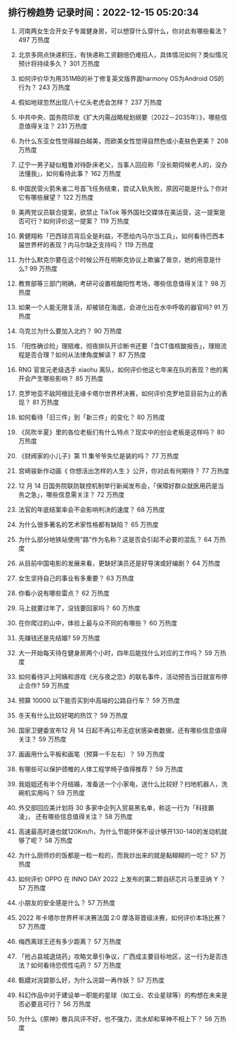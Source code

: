 
## 排行榜趋势 记录时间：2022-12-15 05:20:34
  
  1. 河南两女生合开女子专属健身房，可以想穿什么穿什么，你对此有哪些看法？ 497 万热度
    
  2. 北京多网点快递积压，有快递称工资翻倍仍难招人，具体情况如何？类似情况预计将持续多久？ 301 万热度
    
  3. 如何评价华为用351MB的补丁修复英文版界面harmony OS为Android OS的行为？ 243 万热度
    
  4. 假如地球忽然出现八十亿头老虎会怎样？ 237 万热度
    
  5. 中共中央、国务院印发《扩大内需战略规划纲要（2022－2035年）》，哪些信息值得关注？ 231 万热度
    
  6. 为什么东亚女性觉得越白越美，而欧美女性觉得自然色或小麦肤色更美？ 208 万热度
    
  7. 辽宁一男子疑似粗鲁对待卧床老父，当事人回应称「没长期伺候老人的，没办法懂我」，如何看待此事？ 162 万热度
    
  8. 中国民营火箭朱雀二号首飞任务结束，尝试入轨失败，原因可能是什么？你对它有哪些展望？ 122 万热度
    
  9. 美两党议员联合提案，欲禁止 TikTok 等外国社交媒体在美运营，这一提案是否可行？如何评价这一提案？ 119 万热度
    
  10. 黄健翔称「巴西球员背后全是利益，不愿给内马尔当工兵」，如何看待巴西本届世界杯的表现？内马尔缺乏支持吗？ 119 万热度
    
  11. 为什么默克尔要在这个时候公开在明斯克协议上欺骗了普京，她的用意是什么? 99 万热度
    
  12. 教育部等三部门明确，考研可设置核酸阳性考场，哪些信息值得关注？ 98 万热度
    
  13. 如果一个人能无限复活，却被锁在海底，会进化出在水中呼吸的器官吗? 91 万热度
    
  14. 乌克兰为什么要加入北约？ 90 万热度
    
  15. 「阳性确诊险」理赔难，彻夜排队开诊断书还要「含CT值核酸报告」，理赔流程是否合理？如何从法律角度解读？ 87 万热度
    
  16. RNG 官宣元老级选手 xiaohu 离队，如何评价他这七年来在队的表现？他的离开会产生哪些影响？ 85 万热度
    
  17. 克罗地亚不敌阿根廷无缘卡塔尔世界杯决赛，如何评价克罗地亚目前为止的表现？ 81 万热度
    
  18. 如何看待「旧三件」到「新三件」的变化？ 80 万热度
    
  19. 《风吹半夏》里的各位老板们有什么特点？现实中的创业老板是这样吗？ 80 万热度
    
  20. 《财阀家的小儿子》第 11 集爷爷失忆是装的吗？ 77 万热度
    
  21. 宫崎骏新作动画《 你想活出怎样的人生 》公开，你对此有何期待？ 77 万热度
    
  22. 12 月 14 日国务院联防联控机制举行新闻发布会，「保障好群众就医用药是当务之急」，哪些信息需关注？ 72 万热度
    
  23. 法官的年底结案率会不会影响判决的速度？ 68 万热度
    
  24. 为什么很多著名的艺术家性格都有缺陷？ 65 万热度
    
  25. 为什么部分地铁站使用“路”作为名称？这是否会引起不必要的混乱？ 64 万热度
    
  26. 从目前中国电影的发展来看，更缺好演员还是好导演或好编剧？ 64 万热度
    
  27. 女生坚持自己的事业有多重要？ 63 万热度
    
  28. 你看小说有哪些雷点？ 62 万热度
    
  29. 马上就要过年了，没钱要回家吗？ 60 万热度
    
  30. 在你爬过的山中，体验上最与众不同的有哪些？ 60 万热度
    
  31. 先赚钱还是先结婚? 59 万热度
    
  32. 大一开始每天待在健身房两个小时，四年后能找什么对应的工作吗？ 59 万热度
    
  33. 如何看待沪上阿姨和游戏《光与夜之恋》的联名事件，活动预告当日就宣布停止合作? 59 万热度
    
  34. 预算 10000 以下能否买到中高端的公路自行车？ 59 万热度
    
  35. 冬天有什么比较好喝的热饮？ 59 万热度
    
  36. 国家卫健委宣布12 月 14 日起不再公布无症状感染者数据，还有哪些信息值得关注？ 59 万热度
    
  37. 画画用什么平板和画笔（预算一千左右）？ 59 万热度
    
  38. 有哪些可以保护颈椎的人体工程学椅子值得推荐？ 59 万热度
    
  39. 我姐姐还有半个月结婚，准备送一个小家电，送什么比较好？扫地机器人，洗碗机实用吗？ 59 万热度
    
  40. 外交部回应美计划将 30 多家中企列入贸易黑名单，称这一行为「科技霸凌」， 还有哪些信息值得关注？ 58 万热度
    
  41. 高速最高时速也就120Km/h，为什么节能环保不设计够开130-140的发动机就够了呢？ 58 万热度
    
  42. 为什么厨师炒的饭都是一粒一粒的，而我炒出来的就是黏糊糊的一坨？ 57 万热度
    
  43. 如何评价 OPPO 在 INNO DAY 2022 上发布的第二颗自研芯片马里亚纳 Y ？ 57 万热度
    
  44. 小朋友的安全感是什么？ 57 万热度
    
  45. 2022 年卡塔尔世界杯半决赛法国 2:0 摩洛哥晋级决赛，如何评价本场比赛？ 57 万热度
    
  46. 梅西离球王还有多少距离？ 57 万热度
    
  47. 「抢占县城退烧药」攻略文章引争议，广西成主要目标地区，这一行为是否违法？如何看待恐慌性屯药？ 57 万热度
    
  48. 甄嬛对浣碧那么好，为什么浣碧一再作妖？ 57 万热度
    
  49. 科幻作品中对于建设单一职能的星球（如工业、农业星球等）的构想在未来是否必要且可行？ 56 万热度
    
  50. 为什么《原神》散兵风评不好，也不强力，流水却和草神不相上下？ 56 万热度
    